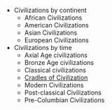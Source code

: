- Civilizations by continent
	- African Civilizations
	- American Civilizations
	- Asian Civilizations
	- European Civilizations
- Civilizations by time
	- Axial Age civilizations
	- Bronze Age civilizations
	- Classical civilizations
	- [Cradles of Civilization](Cradles%20of%20Civilization.md)
	- Modern Civilizations
	- Post-classical Civilizations
	- Pre-Columbian Civilizations